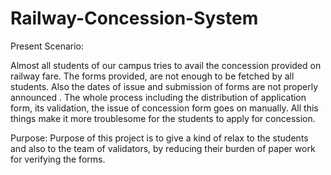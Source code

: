 Railway-Concession-System
=========================

 Present Scenario:

Almost all students of our campus tries to avail the concession provided on railway fare.
The forms provided, are not enough to be fetched by all students.
Also the dates of issue and submission of forms are not properly announced .
The whole process including the distribution of application form, its validation,
the issue of concession form goes on manually. All this things make it more troublesome
for the students to apply for concession.


Purpose: Purpose of this project is to give a kind of relax to the students and 
also to the team of validators, by reducing their burden of paper work for verifying the forms.
